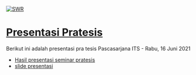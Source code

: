[![SWR](https://badgen.net/badge/icon/Made%20by%20Vercel?icon=zeit&label&color=black&labelColor=black)](https://presentasi-asyrofi.vercel.app/)

# [Presentasi Pratesis](https://presentasi-asyrofi.vercel.app/)

Berikut ini adalah presentasi pra tesis Pascasarjana ITS - Rabu, 16 Juni 2021
- [Hasil presentasi seminar pratesis](https://drive.google.com/file/d/1DrW-3vO-iN2EnM8h5ykwsH0PiEfXlEVm/view?usp=sharing)
- [slide presentasi](https://docs.google.com/presentation/d/1MVyaCKROviSn0CJ-l4zwNU60I0XRR--DQ1Z1qLS4AHs/edit?usp=sharing) 
